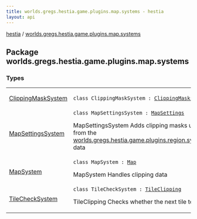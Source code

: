 ```yaml
---
title: worlds.gregs.hestia.game.plugins.map.systems - hestia
layout: api
---
```


<div class='api-docs-breadcrumbs'><a href="../index.html">hestia</a> / <a href="./index.html">worlds.gregs.hestia.game.plugins.map.systems</a></div>

## Package worlds.gregs.hestia.game.plugins.map.systems

### Types

<table class="api-docs-table">
<tbody>
<tr>
<td markdown="1">

<a href="-clipping-mask-system/index.html">ClippingMaskSystem</a>


</td>
<td markdown="1">
<div class="signature"><code><span class="keyword">class </span><span class="identifier">ClippingMaskSystem</span>&nbsp;<span class="symbol">:</span>&nbsp;<a href="../worlds.gregs.hestia.game.api.map/-clipping-masks/index.html"><span class="identifier">ClippingMasks</span></a></code></div>

</td>
</tr>
<tr>
<td markdown="1">

<a href="-map-settings-system/index.html">MapSettingsSystem</a>


</td>
<td markdown="1">
<div class="signature"><code><span class="keyword">class </span><span class="identifier">MapSettingsSystem</span>&nbsp;<span class="symbol">:</span>&nbsp;<a href="../worlds.gregs.hestia.game.api.map/-map-settings/index.html"><span class="identifier">MapSettings</span></a></code></div>

MapSettingsSystem
Adds clipping masks using <a href="-clipping-mask-system/index.html">ClippingMaskSystem</a> from the <a href="../worlds.gregs.hestia.game.plugins.region.systems.load/-region-file-system/index.html">worlds.gregs.hestia.game.plugins.region.systems.load.RegionFileSystem</a> data


</td>
</tr>
<tr>
<td markdown="1">

<a href="-map-system/index.html">MapSystem</a>


</td>
<td markdown="1">
<div class="signature"><code><span class="keyword">class </span><span class="identifier">MapSystem</span>&nbsp;<span class="symbol">:</span>&nbsp;<a href="../worlds.gregs.hestia.game.api.map/-map/index.html"><span class="identifier">Map</span></a></code></div>

MapSystem
Handles clipping data


</td>
</tr>
<tr>
<td markdown="1">

<a href="-tile-check-system/index.html">TileCheckSystem</a>


</td>
<td markdown="1">
<div class="signature"><code><span class="keyword">class </span><span class="identifier">TileCheckSystem</span>&nbsp;<span class="symbol">:</span>&nbsp;<a href="../worlds.gregs.hestia.game.api.map/-tile-clipping/index.html"><span class="identifier">TileClipping</span></a></code></div>

TileClipping
Checks whether the next tile to step on is free (unclipped)


</td>
</tr>
</tbody>
</table>
